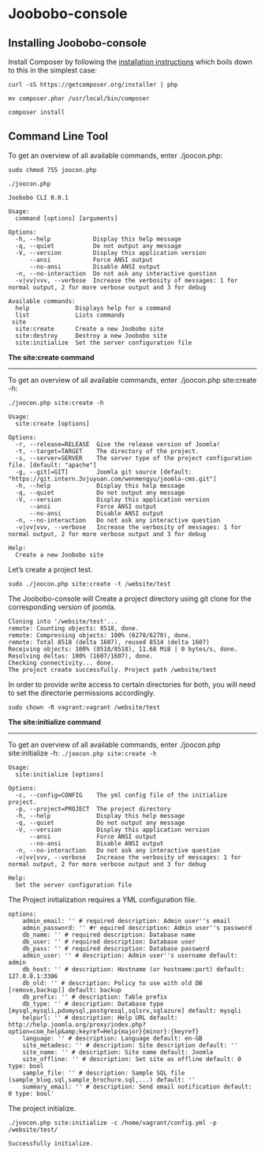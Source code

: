 # Joobobo-console

## Installing Joobobo-console

Install Composer by following the [installation instructions](http://https://getcomposer.org/download/) which boils down to this in the simplest case:

`curl -sS https://getcomposer.org/installer | php`

`mv composer.phar /usr/local/bin/composer`

`composer install`


## Command Line Tool

To get an overview of all available commands, enter ./joocon.php:

`sudo chmod 755 joocon.php`

`./joocon.php`

```
Joobobo CLI 0.0.1

Usage:
  command [options] [arguments]

Options:
  -h, --help            Display this help message
  -q, --quiet           Do not output any message
  -V, --version         Display this application version
      --ansi            Force ANSI output
      --no-ansi         Disable ANSI output
  -n, --no-interaction  Do not ask any interactive question
  -v|vv|vvv, --verbose  Increase the verbosity of messages: 1 for normal output, 2 for more verbose output and 3 for debug

Available commands:
  help             Displays help for a command
  list             Lists commands
 site
  site:create      Create a new Joobobo site
  site:destroy     Destroy a new Joobobo site
  site:initialize  Set the server configuration file
```

**The site:create command**
_ _ _

To get an overview of all available commands, enter ./joocon.php site:create -h:

`./joocon.php site:create -h`

```
Usage:
  site:create [options]

Options:
  -r, --release=RELEASE  Give the release version of Joomla!
  -t, --target=TARGET    The directory of the project.
  -s, --server=SERVER    The server type of the project configuration file. [default: "apache"]
  -g, --git[=GIT]        Joomla git source [default: "https://git.intern.3vjuyuan.com/wenmengyu/joomla-cms.git"]
  -h, --help             Display this help message
  -q, --quiet            Do not output any message
  -V, --version          Display this application version
      --ansi             Force ANSI output
      --no-ansi          Disable ANSI output
  -n, --no-interaction   Do not ask any interactive question
  -v|vv|vvv, --verbose   Increase the verbosity of messages: 1 for normal output, 2 for more verbose output and 3 for debug

Help:
  Create a new Joobobo site
```
Let’s create a project test.

`sudo ./joocon.php site:create -t /website/test`


The Joobobo-console will Create a project directory using git clone for the corresponding version of joomla.

```
Cloning into '/website/test'...
remote: Counting objects: 8518, done.
remote: Compressing objects: 100% (6270/6270), done.
remote: Total 8518 (delta 1607), reused 8514 (delta 1607)
Receiving objects: 100% (8518/8518), 11.68 MiB | 0 bytes/s, done.
Resolving deltas: 100% (1607/1607), done.
Checking connectivity... done.
The project create successfully. Project path /website/test
```

In order to provide write access to certain directories for both, you will need to set the directorie permissions accordingly.

`sudo chown -R vagrant:vagrant /website/test`

**The site:initialize command**
_ _ _

To get an overview of all available commands, enter ./joocon.php site:initialize -h:
`./joocon.php site:create -h`

```
Usage:
  site:initialize [options]

Options:
  -c, --config=CONFIG    The yml config file of the initialize project.
  -p, --project=PROJECT  The project directory
  -h, --help             Display this help message
  -q, --quiet            Do not output any message
  -V, --version          Display this application version
      --ansi             Force ANSI output
      --no-ansi          Disable ANSI output
  -n, --no-interaction   Do not ask any interactive question
  -v|vv|vvv, --verbose   Increase the verbosity of messages: 1 for normal output, 2 for more verbose output and 3 for debug

Help:
  Set the server configuration file
```

The Project initialization requires a YML configuration file.

```
options:
    admin_email: '' # required description: Admin user''s email
    admin_password: '' #r equired description: Admin user''s password
    db_name: '' # required description: Database name
    db_user: '' # required description: Database user
    db_pass: '' # required description: Database password
    admin_user: '' # description: Admin user''s username default: admin
    db_host: '' # description: Hostname (or hostname:port) default: 127.0.0.1:3306
    db_old: '' # description: Policy to use with old DB [remove,backup]] default: backup
    db_prefix: '' # description: Table prefix
    db_type: '' # description: Database type [mysql,mysqli,pdomysql,postgresql,sqlsrv,sqlazure] default: mysqli
    helpurl: '' # description: Help URL default: http://help.joomla.org/proxy/index.php?option=com_help&amp;keyref=Help{major}{minor}:{keyref}
    language: '' # description: Language default: en-GB
    site_metadesc: '' # description: Site description default: ''
    site_name: '' # description: Site name default: Joomla
    site_offline: '' # description: Set site as offline default: 0 type: bool
    sample_file: '' # description: Sample SQL file (sample_blog.sql,sample_brochure.sql,...) default: ''
    summary_email: '' # description: Send email notification default: 0 type: bool'
```

The project initialize.

`./joocon.php site:initialize -c /home/vagrant/config.yml -p /website/test/`

```
Successfully initialize.
```




